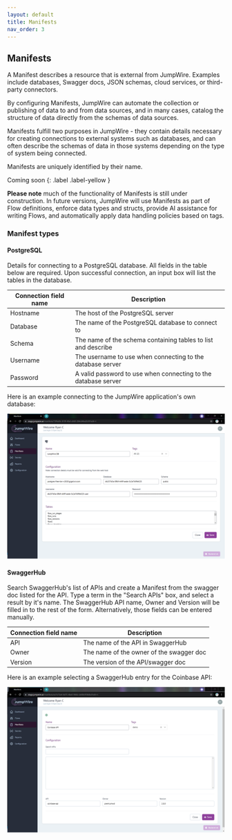 ```yaml
---
layout: default
title: Manifests
nav_order: 3
---
```


## Manifests

A Manifest describes a resource that is external from JumpWire. Examples include databases, Swagger docs, JSON schemas, cloud services, or third-party connectors.

By configuring Manifests, JumpWire can automate the collection or publishing of data to and from data sources, and in many cases, catalog the structure of data directly from the schemas of data sources.

Manifests fulfill two purposes in JumpWire - they contain details necessary for creating connections to external systems such as databases, and can often describe the schemas of data in those systems depending on the type of system being connected.

Manifests are uniquely identified by their name.

Coming soon
{: .label .label-yellow }

**Please note** much of the functionality of Manifests is still under construction. In future versions, JumpWire will use Manifests as part of Flow definitions, enforce data types and structs, provide AI assistance for writing Flows, and automatically apply data handling policies based on tags.

### Manifest types

#### PostgreSQL

Details for connecting to a PostgreSQL database. All fields in the table below are required. Upon successful connection, an input box will list the tables in the database.

| Connection field name | Description                                                    |
| --------------------- | -------------------------------------------------------------- |
| Hostname              | The host of the PostgreSQL server                              |
| Database              | The name of the PostgreSQL database to connect to              |
| Schema                | The name of the schema containing tables to list and describe  |
| Username              | The username to use when connecting to the database server     |
| Password              | A valid password to use when connecting to the database server |

Here is an example connecting to the JumpWire application's own database:

![](../assets/images/postgresql.png)

#### SwaggerHub

Search SwaggerHub's list of APIs and create a Manifest from the swagger doc listed for the API. Type a term in the "Search APIs" box, and select a result by it's name. The SwaggerHub API name, Owner and Version will be filled in to the rest of the form. Alternatively, those fields can be entered manually.

| Connection field name | Description                              |
| --------------------- | ---------------------------------------- |
| API                   | The name of the API in SwaggerHub        |
| Owner                 | The name of the owner of the swagger doc |
| Version               | The version of the API/swagger doc       |

Here is an example selecting a SwaggerHub entry for the Coinbase API:

![](../assets/images/swaggerhub.png)
